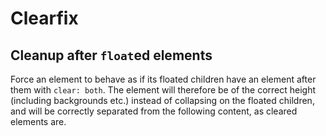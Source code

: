 # Clearfix

## Cleanup after `float`ed elements

Force an element to behave as if its floated children have an element after them with `clear: both`. The element will therefore be of the correct height (including backgrounds etc.) instead of collapsing on the floated children, and will be correctly separated from the following content, as cleared elements are.
